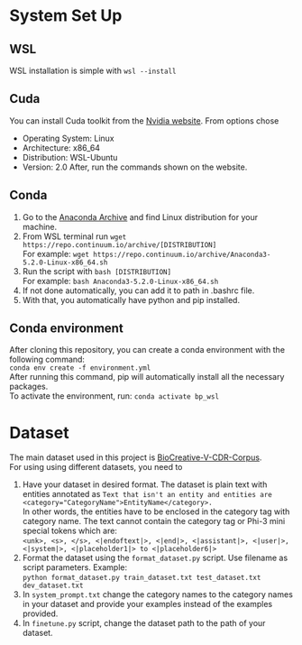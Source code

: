 # System Set Up
## WSL
WSL installation is simple with ```wsl --install```
## Cuda
You can install Cuda toolkit from the [Nvidia website](https://developer.nvidia.com/cuda-downloads).
From options chose
* Operating System: Linux
* Architecture: x86_64
* Distribution: WSL-Ubuntu
* Version: 2.0
After, run the commands shown on the website.
## Conda
1. Go to the [Anaconda Archive](https://repo.anaconda.com/archive/) and find Linux distribution for your machine.
2. From WSL terminal run ```wget https://repo.continuum.io/archive/[DISTRIBUTION]```  
For example: ```wget https://repo.continuum.io/archive/Anaconda3-5.2.0-Linux-x86_64.sh```
3. Run the script with ```bash [DISTRIBUTION]```  
For example: ```bash Anaconda3-5.2.0-Linux-x86_64.sh```
4. If not done automatically, you can add it to path in .bashrc file.
5. With that, you automatically have python and pip installed.
## Conda environment
After cloning this repository, you can create a conda environment with the following command:  
```conda env create -f environment.yml```  
After running this command, pip will automatically install all the necessary packages.  
To activate the environment, run: ```conda activate bp_wsl```
# Dataset
The main dataset used in this project is [BioCreative-V-CDR-Corpus](https://github.com/JHnlp/BioCreative-V-CDR-Corpus/tree/master).  
For using using different datasets, you need to
1. Have your dataset in desired format. The dataset is plain text with entities annotated as 
```Text that isn't an entity and entities are <category="CategoryName">EntityName</category>.```  
In other words, the entities have to be enclosed in the category tag with category name. The text cannot contain the category tag or
Phi-3 mini special tokens which are:  
```<unk>, <s>, </s>, <|endoftext|>, <|end|>, <|assistant|>, <|user|>, <|system|>, <|placeholder1|> to <|placeholder6|>```
2. Format the dataset using the ```format_dataset.py``` script. Use filename as script parameters. Example:  
```python format_dataset.py train_dataset.txt test_dataset.txt dev_dataset.txt```
3. In ```system_prompt.txt``` change the category names to the category names in your dataset and provide your examples instead of the examples provided.
4. In ```finetune.py``` script, change the dataset path to the path of your dataset.